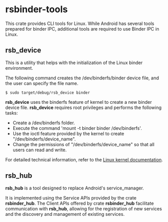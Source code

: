 # rsbinder-tools
This crate provides CLI tools for Linux.
While Android has several tools prepared for binder IPC, additional tools are required to use Binder IPC in Linux.

## rsb_device
This is a utility that helps with the initialization of the Linux binder environment.

The following command creates the /dev/binderfs/binder device file, and the user can specify the file name.
```
$ sudo target/debug/rsb_device binder
```

**rsb_device** uses the binderfs feature of kernel to create a new binder device file.
**rsb_device** requires root privileges and performs the following tasks:

* Create a /dev/binderfs folder.
* Execute the command 'mount -t binder binder /dev/binderfs'.
* Use the ioctl feature provided by the kernel to create "/dev/binderfs/device_name".
* Change the permissions of "/dev/binderfs/device_name" so that all users can read and write.

For detailed technical information, refer to the [Linux kernel documentation][kernel_binder_doc].

[kernel_binder_doc]: https://www.kernel.org/doc/html/latest/admin-guide/binderfs.html#mounting-binderfs

## rsb_hub
**rsb_hub** is a tool designed to replace Android's service_manager.

It is implemented using the Service APIs provided by the crate **rsbinder_hub**. The Client APIs offered by crate **rsbinder_hub** facilitate communication with **rsb_hub**, allowing for the registration of new services and the discovery and management of existing services.